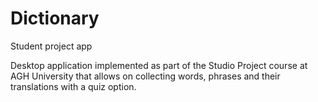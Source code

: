 # Dictionary
Student project app

Desktop application implemented as part of the Studio Project course at AGH University that allows on collecting words, phrases and their translations with a quiz option.
